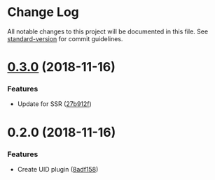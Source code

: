 # Change Log

All notable changes to this project will be documented in this file. See [standard-version](https://github.com/conventional-changelog/standard-version) for commit guidelines.

<a name="0.3.0"></a>
# [0.3.0](https://github.com/mya-ake/vue-uid/compare/v0.2.0...v0.3.0) (2018-11-16)


### Features

* Update for SSR ([27b912f](https://github.com/mya-ake/vue-uid/commit/27b912f))



<a name="0.2.0"></a>
# 0.2.0 (2018-11-16)


### Features

* Create UID plugin ([8adf158](https://github.com/mya-ake/vue-uid/commit/8adf158))
